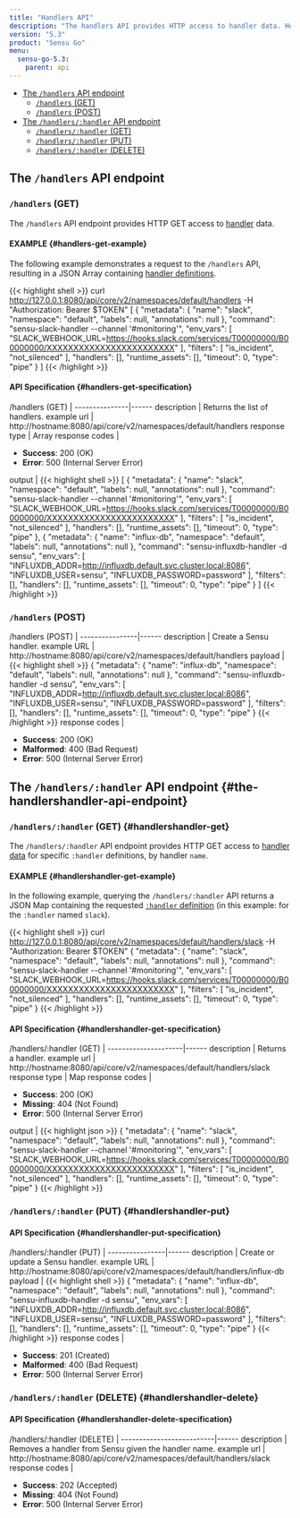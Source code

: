 ```yaml
---
title: "Handlers API"
description: "The handlers API provides HTTP access to handler data. Here’s a reference for the handlers API in Sensu Go, including examples for returning lists of handlers, creating a Sensu handler, and more. Read on for the full reference."
version: "5.3"
product: "Sensu Go"
menu:
  sensu-go-5.3:
    parent: api
---
```


- [The `/handlers` API endpoint](#the-handlers-api-endpoint)
	- [`/handlers` (GET)](#handlers-get)
	- [`/handlers` (POST)](#handlers-post)
- [The `/handlers/:handler` API endpoint](#the-handlershandler-api-endpoint)
	- [`/handlers/:handler` (GET)](#handlershandler-get)
  - [`/handlers/:handler` (PUT)](#handlershandler-put)
  - [`/handlers/:handler` (DELETE)](#handlershandler-delete)

## The `/handlers` API endpoint

### `/handlers` (GET)

The `/handlers` API endpoint provides HTTP GET access to [handler][1] data.

#### EXAMPLE {#handlers-get-example}

The following example demonstrates a request to the `/handlers` API, resulting in
a JSON Array containing [handler definitions][1].

{{< highlight shell >}}
curl http://127.0.0.1:8080/api/core/v2/namespaces/default/handlers -H "Authorization: Bearer $TOKEN"
[
  {
    "metadata": {
      "name": "slack",
      "namespace": "default",
      "labels": null,
      "annotations": null
    },
    "command": "sensu-slack-handler --channel '#monitoring'",
    "env_vars": [
      "SLACK_WEBHOOK_URL=https://hooks.slack.com/services/T00000000/B00000000/XXXXXXXXXXXXXXXXXXXXXXXX"
    ],
    "filters": [
      "is_incident",
      "not_silenced"
    ],
    "handlers": [],
    "runtime_assets": [],
    "timeout": 0,
    "type": "pipe"
  }
]
{{< /highlight >}}

#### API Specification {#handlers-get-specification}

/handlers (GET)  | 
---------------|------
description    | Returns the list of handlers.
example url    | http://hostname:8080/api/core/v2/namespaces/default/handlers
response type  | Array
response codes | <ul><li>**Success**: 200 (OK)</li><li>**Error**: 500 (Internal Server Error)</li></ul>
output         | {{< highlight shell >}}
[
  {
    "metadata": {
      "name": "slack",
      "namespace": "default",
      "labels": null,
      "annotations": null
    },
    "command": "sensu-slack-handler --channel '#monitoring'",
    "env_vars": [
      "SLACK_WEBHOOK_URL=https://hooks.slack.com/services/T00000000/B00000000/XXXXXXXXXXXXXXXXXXXXXXXX"
    ],
    "filters": [
      "is_incident",
      "not_silenced"
    ],
    "handlers": [],
    "runtime_assets": [],
    "timeout": 0,
    "type": "pipe"
  },
  {
    "metadata": {
      "name": "influx-db",
      "namespace": "default",
      "labels": null,
      "annotations": null
    },
    "command": "sensu-influxdb-handler -d sensu",
    "env_vars": [
      "INFLUXDB_ADDR=http://influxdb.default.svc.cluster.local:8086",
      "INFLUXDB_USER=sensu",
      "INFLUXDB_PASSWORD=password"
    ],
    "filters": [],
    "handlers": [],
    "runtime_assets": [],
    "timeout": 0,
    "type": "pipe"
  }
]
{{< /highlight >}}

### `/handlers` (POST)

/handlers (POST) | 
----------------|------
description     | Create a Sensu handler.
example URL     | http://hostname:8080/api/core/v2/namespaces/default/handlers
payload         | {{< highlight shell >}}
{
  "metadata": {
    "name": "influx-db",
    "namespace": "default",
    "labels": null,
    "annotations": null
  },
  "command": "sensu-influxdb-handler -d sensu",
  "env_vars": [
    "INFLUXDB_ADDR=http://influxdb.default.svc.cluster.local:8086",
    "INFLUXDB_USER=sensu",
    "INFLUXDB_PASSWORD=password"
  ],
  "filters": [],
  "handlers": [],
  "runtime_assets": [],
  "timeout": 0,
  "type": "pipe"
}
{{< /highlight >}}
response codes  | <ul><li>**Success**: 200 (OK)</li><li>**Malformed**: 400 (Bad Request)</li><li>**Error**: 500 (Internal Server Error)</li></ul>

## The `/handlers/:handler` API endpoint {#the-handlershandler-api-endpoint}

### `/handlers/:handler` (GET) {#handlershandler-get}

The `/handlers/:handler` API endpoint provides HTTP GET access to [handler data][1] for specific `:handler` definitions, by handler `name`.

#### EXAMPLE {#handlershandler-get-example}

In the following example, querying the `/handlers/:handler` API returns a JSON Map
containing the requested [`:handler` definition][1] (in this example: for the `:handler` named
`slack`).

{{< highlight shell >}}
curl http://127.0.0.1:8080/api/core/v2/namespaces/default/handlers/slack -H "Authorization: Bearer $TOKEN"
{
  "metadata": {
    "name": "slack",
    "namespace": "default",
    "labels": null,
    "annotations": null
  },
  "command": "sensu-slack-handler --channel '#monitoring'",
  "env_vars": [
    "SLACK_WEBHOOK_URL=https://hooks.slack.com/services/T00000000/B00000000/XXXXXXXXXXXXXXXXXXXXXXXX"
  ],
  "filters": [
    "is_incident",
    "not_silenced"
  ],
  "handlers": [],
  "runtime_assets": [],
  "timeout": 0,
  "type": "pipe"
}
{{< /highlight >}}

#### API Specification {#handlershandler-get-specification}

/handlers/:handler (GET) | 
---------------------|------
description          | Returns a handler.
example url          | http://hostname:8080/api/core/v2/namespaces/default/handlers/slack
response type        | Map
response codes       | <ul><li>**Success**: 200 (OK)</li><li> **Missing**: 404 (Not Found)</li><li>**Error**: 500 (Internal Server Error)</li></ul>
output               | {{< highlight json >}}
{
  "metadata": {
    "name": "slack",
    "namespace": "default",
    "labels": null,
    "annotations": null
  },
  "command": "sensu-slack-handler --channel '#monitoring'",
  "env_vars": [
    "SLACK_WEBHOOK_URL=https://hooks.slack.com/services/T00000000/B00000000/XXXXXXXXXXXXXXXXXXXXXXXX"
  ],
  "filters": [
    "is_incident",
    "not_silenced"
  ],
  "handlers": [],
  "runtime_assets": [],
  "timeout": 0,
  "type": "pipe"
}
{{< /highlight >}}

### `/handlers/:handler` (PUT) {#handlershandler-put}

#### API Specification {#handlershandler-put-specification}

/handlers/:handler (PUT) | 
----------------|------
description     | Create or update a Sensu handler.
example URL     | http://hostname:8080/api/core/v2/namespaces/default/handlers/influx-db
payload         | {{< highlight shell >}}
{
  "metadata": {
    "name": "influx-db",
    "namespace": "default",
    "labels": null,
    "annotations": null
  },
  "command": "sensu-influxdb-handler -d sensu",
  "env_vars": [
    "INFLUXDB_ADDR=http://influxdb.default.svc.cluster.local:8086",
    "INFLUXDB_USER=sensu",
    "INFLUXDB_PASSWORD=password"
  ],
  "filters": [],
  "handlers": [],
  "runtime_assets": [],
  "timeout": 0,
  "type": "pipe"
}
{{< /highlight >}}
response codes  | <ul><li>**Success**: 201 (Created)</li><li>**Malformed**: 400 (Bad Request)</li><li>**Error**: 500 (Internal Server Error)</li></ul>

### `/handlers/:handler` (DELETE) {#handlershandler-delete}

#### API Specification {#handlershandler-delete-specification}

/handlers/:handler (DELETE) | 
--------------------------|------
description               | Removes a handler from Sensu given the handler name.
example url               | http://hostname:8080/api/core/v2/namespaces/default/handlers/slack
response codes            | <ul><li>**Success**: 202 (Accepted)</li><li>**Missing**: 404 (Not Found)</li><li>**Error**: 500 (Internal Server Error)</li></ul>

[1]: ../../reference/handlers
